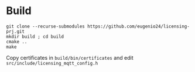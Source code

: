 # Build
```
git clone --recurse-submodules https://github.com/eugenio24/licensing-prj.git
mkdir build ; cd build
cmake ..
make
```

Copy certificates in `build/bin/certificates` and edit `src/include/licensing_mqtt_config.h`